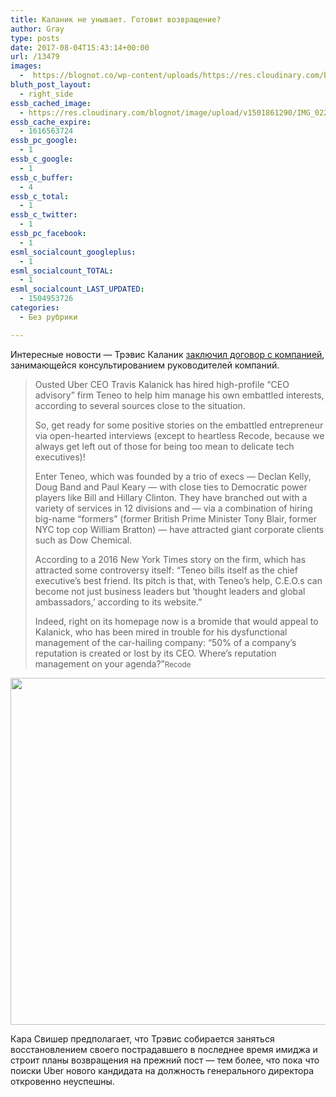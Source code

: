 ```yaml
---
title: Каланик не унывает. Готовит возвращение?
author: Gray
type: posts
date: 2017-08-04T15:43:14+00:00
url: /13479
images:
  -  https://blognot.co/wp-content/uploads/https://res.cloudinary.com/blognot/image/upload/v1501861290/IMG_0222_aihjv3.jpg
bluth_post_layout:
  - right_side
essb_cached_image:
  - https://res.cloudinary.com/blognot/image/upload/v1501861290/IMG_0222_aihjv3.jpg
essb_cache_expire:
  - 1616563724
essb_pc_google:
  - 1
essb_c_google:
  - 1
essb_c_buffer:
  - 4
essb_c_total:
  - 1
essb_c_twitter:
  - 1
essb_pc_facebook:
  - 1
esml_socialcount_googleplus:
  - 1
esml_socialcount_TOTAL:
  - 1
esml_socialcount_LAST_UPDATED:
  - 1504953726
categories:
  - Без рубрики

---
```








Интересные новости — Трэвис Каланик [заключил договор с компанией][1], занимающейся консультированием руководителей компаний.

> Ousted Uber CEO Travis Kalanick has hired high-profile “CEO advisory” firm Teneo to help him manage his own embattled interests, according to several sources close to the situation.
> 
> So, get ready for some positive stories on the embattled entrepreneur via open-hearted interviews (except to heartless Recode, because we always get left out of those for being too mean to delicate tech executives)!
> 
> Enter Teneo, which was founded by a trio of execs — Declan Kelly, Doug Band and Paul Keary — with close ties to Democratic power players like Bill and Hillary Clinton. They have branched out with a variety of services in 12 divisions and — via a combination of hiring big-name “formers” (former British Prime Minister Tony Blair, former NYC top cop William Bratton) — have attracted giant corporate clients such as Dow Chemical.
> 
> According to a 2016 New York Times story on the firm, which has attracted some controversy itself: “Teneo bills itself as the chief executive’s best friend. Its pitch is that, with Teneo’s help, C.E.O.s can become not just business leaders but ‘thought leaders and global ambassadors,’ according to its website.”
> 
> Indeed, right on its homepage now is a bromide that would appeal to Kalanick, who has been mired in trouble for his dysfunctional management of the car-hailing company: “50% of a company’s reputation is created or lost by its CEO. Where’s reputation management on your agenda?”<small>Recode</small>

<img data-attachment-id="13483" data-permalink="https://blognot.co/13479/img_0222_aihjv3" data-orig-file="https://i0.wp.com/blognot.co/wp-content/uploads/https://res.cloudinary.com/blognot/image/upload/v1501861290/IMG_0222_aihjv3.jpg?fit=1280%2C960&ssl=1" data-orig-size="1280,960" data-comments-opened="1" data-image-meta="{&quot;aperture&quot;:&quot;0&quot;,&quot;credit&quot;:&quot;&quot;,&quot;camera&quot;:&quot;&quot;,&quot;caption&quot;:&quot;&quot;,&quot;created_timestamp&quot;:&quot;0&quot;,&quot;copyright&quot;:&quot;&quot;,&quot;focal_length&quot;:&quot;0&quot;,&quot;iso&quot;:&quot;0&quot;,&quot;shutter_speed&quot;:&quot;0&quot;,&quot;title&quot;:&quot;IMG_0222_aihjv3&quot;}" data-image-title="IMG_0222_aihjv3" data-image-description="" data-medium-file="https://i0.wp.com/blognot.co/wp-content/uploads/https://res.cloudinary.com/blognot/image/upload/v1501861290/IMG_0222_aihjv3.jpg?fit=300%2C225&ssl=1" data-large-file="https://i0.wp.com/blognot.co/wp-content/uploads/https://res.cloudinary.com/blognot/image/upload/v1501861290/IMG_0222_aihjv3.jpg?fit=740%2C555&ssl=1" class="wp-image-13483 size-large aligncenter" src="https://i0.wp.com/res.cloudinary.com/blognot/image/upload/h_555,w_740/v1501861290/IMG_0222_aihjv3.jpg?resize=740%2C555&#038;ssl=1" alt="" width="740" height="555" data-recalc-dims="1" /> 

Кара Свишер предполагает, что Трэвис собирается заняться восстановлением своего пострадавшего в последнее время имиджа и строит планы возвращения на прежний пост — тем более, что пока что поиски Uber нового кандидата на должность генерального директора откровенно неуспешны.

 [1]: https://www.recode.net/2017/8/3/16092864/travis-kalanick-hires-ceo-advisory-firm-teneo-pr-improve-his-tarnished-image